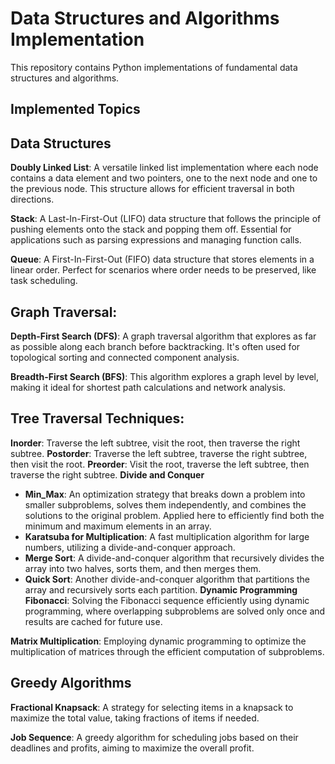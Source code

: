 # Data Structures and Algorithms Implementation
This repository contains Python implementations of fundamental data structures and algorithms.

## Implemented Topics
## Data Structures
**Doubly Linked List**: A versatile linked list implementation where each node contains a data element and two pointers, one to the next node and one to the previous node. This structure allows for efficient traversal in both directions.

**Stack**: A Last-In-First-Out (LIFO) data structure that follows the principle of pushing elements onto the stack and popping them off. Essential for applications such as parsing expressions and managing function calls.

**Queue**: A First-In-First-Out (FIFO) data structure that stores elements in a linear order. Perfect for scenarios where order needs to be preserved, like task scheduling.

## **Graph Traversal**:

**Depth-First Search (DFS)**: A graph traversal algorithm that explores as far as possible along each branch before backtracking. It's often used for topological sorting and connected component analysis.

**Breadth-First Search (BFS)**: This algorithm explores a graph level by level, making it ideal for shortest path calculations and network analysis.

 ## **Tree Traversal Techniques**:

**Inorder**: Traverse the left subtree, visit the root, then traverse the right subtree.
**Postorder**: Traverse the left subtree, traverse the right subtree, then visit the root.
**Preorder**: Visit the root, traverse the left subtree, then traverse the right subtree.
**Divide and Conquer**
- **Min_Max**: An optimization strategy that breaks down a problem into smaller subproblems, solves them independently, and combines the solutions to the original problem. Applied here to efficiently find both the minimum and maximum elements in an array.
- **Karatsuba for Multiplication**: A fast multiplication algorithm for large numbers, utilizing a divide-and-conquer approach.
- **Merge Sort**: A divide-and-conquer algorithm that recursively divides the array into two halves, sorts them, and then merges them.
- **Quick Sort**: Another divide-and-conquer algorithm that partitions the array and recursively sorts each partition.
**Dynamic Programming**
**Fibonacci**: Solving the Fibonacci sequence efficiently using dynamic programming, where overlapping subproblems are solved only once and results are cached for future use.

**Matrix Multiplication**: Employing dynamic programming to optimize the multiplication of matrices through the efficient computation of subproblems.

## **Greedy Algorithms**
**Fractional Knapsack**: A strategy for selecting items in a knapsack to maximize the total value, taking fractions of items if needed.

**Job Sequence**: A greedy algorithm for scheduling jobs based on their deadlines and profits, aiming to maximize the overall profit.
